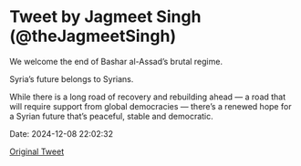 # Tweet by Jagmeet Singh (@theJagmeetSingh)

We welcome the end of Bashar al-Assad’s brutal regime. 

Syria’s future belongs to Syrians.

While there is a long road of recovery and rebuilding ahead — a road that will require support from global democracies — there’s a renewed hope for a Syrian future that’s peaceful, stable and democratic.

Date: 2024-12-08 22:02:32

[Original Tweet](https://x.com/theJagmeetSingh/status/1865879662557274512)

